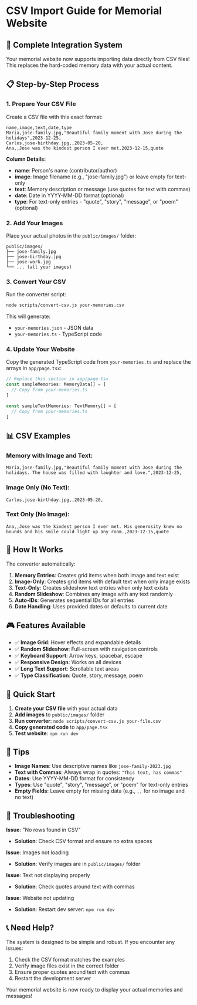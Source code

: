 # CSV Import Guide for Memorial Website

## 🎯 **Complete Integration System**

Your memorial website now supports importing data directly from CSV files! This replaces the hard-coded memory data with your actual content.

## 📋 **Step-by-Step Process**

### **1. Prepare Your CSV File**

Create a CSV file with this exact format:

```csv
name,image,text,date,type
Maria,jose-family.jpg,"Beautiful family moment with Jose during the holidays",2023-12-25,
Carlos,jose-birthday.jpg,,2023-05-20,
Ana,,Jose was the kindest person I ever met,2023-12-15,quote
```

**Column Details:**
- **name**: Person's name (contributor/author)
- **image**: Image filename (e.g., "jose-family.jpg") or leave empty for text-only
- **text**: Memory description or message (use quotes for text with commas)
- **date**: Date in YYYY-MM-DD format (optional)
- **type**: For text-only entries - "quote", "story", "message", or "poem" (optional)

### **2. Add Your Images**

Place your actual photos in the `public/images/` folder:
```
public/images/
├── jose-family.jpg
├── jose-birthday.jpg
├── jose-work.jpg
└── ... (all your images)
```

### **3. Convert Your CSV**

Run the converter script:
```bash
node scripts/convert-csv.js your-memories.csv
```

This will generate:
- `your-memories.json` - JSON data
- `your-memories.ts` - TypeScript code

### **4. Update Your Website**

Copy the generated TypeScript code from `your-memories.ts` and replace the arrays in `app/page.tsx`:

```typescript
// Replace this section in app/page.tsx
const sampleMemories: MemoryData[] = [
  // Copy from your-memories.ts
]

const sampleTextMemories: TextMemory[] = [
  // Copy from your-memories.ts
]
```

## 📊 **CSV Examples**

### **Memory with Image and Text:**
```csv
Maria,jose-family.jpg,"Beautiful family moment with Jose during the holidays. The house was filled with laughter and love.",2023-12-25,
```

### **Image Only (No Text):**
```csv
Carlos,jose-birthday.jpg,,2023-05-20,
```

### **Text Only (No Image):**
```csv
Ana,,Jose was the kindest person I ever met. His generosity knew no bounds and his smile could light up any room.,2023-12-15,quote
```

## 🔄 **How It Works**

The converter automatically:

1. **Memory Entries**: Creates grid items when both image and text exist
2. **Image-Only**: Creates grid items with default text when only image exists
3. **Text-Only**: Creates slideshow text entries when only text exists
4. **Random Slideshow**: Combines any image with any text randomly
5. **Auto-IDs**: Generates sequential IDs for all entries
6. **Date Handling**: Uses provided dates or defaults to current date

## 🎮 **Features Available**

- ✅ **Image Grid**: Hover effects and expandable details
- ✅ **Random Slideshow**: Full-screen with navigation controls
- ✅ **Keyboard Support**: Arrow keys, spacebar, escape
- ✅ **Responsive Design**: Works on all devices
- ✅ **Long Text Support**: Scrollable text areas
- ✅ **Type Classification**: Quote, story, message, poem

## 🚀 **Quick Start**

1. **Create your CSV file** with your actual data
2. **Add images** to `public/images/` folder
3. **Run converter**: `node scripts/convert-csv.js your-file.csv`
4. **Copy generated code** to `app/page.tsx`
5. **Test website**: `npm run dev`

## 📝 **Tips**

- **Image Names**: Use descriptive names like `jose-family-2023.jpg`
- **Text with Commas**: Always wrap in quotes: `"This text, has commas"`
- **Dates**: Use YYYY-MM-DD format for consistency
- **Types**: Use "quote", "story", "message", or "poem" for text-only entries
- **Empty Fields**: Leave empty for missing data (e.g., `,,` for no image and no text)

## 🔧 **Troubleshooting**

**Issue**: "No rows found in CSV"
- **Solution**: Check CSV format and ensure no extra spaces

**Issue**: Images not loading
- **Solution**: Verify images are in `public/images/` folder

**Issue**: Text not displaying properly
- **Solution**: Check quotes around text with commas

**Issue**: Website not updating
- **Solution**: Restart dev server: `npm run dev`

## 📞 **Need Help?**

The system is designed to be simple and robust. If you encounter any issues:

1. Check the CSV format matches the examples
2. Verify image files exist in the correct folder
3. Ensure proper quotes around text with commas
4. Restart the development server

Your memorial website is now ready to display your actual memories and messages! 